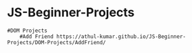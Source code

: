 # JS-Beginner-Projects

    #DOM Projects
        #Add Friend https://athul-kumar.github.io/JS-Beginner-Projects/DOM-Projects/AddFriend/

